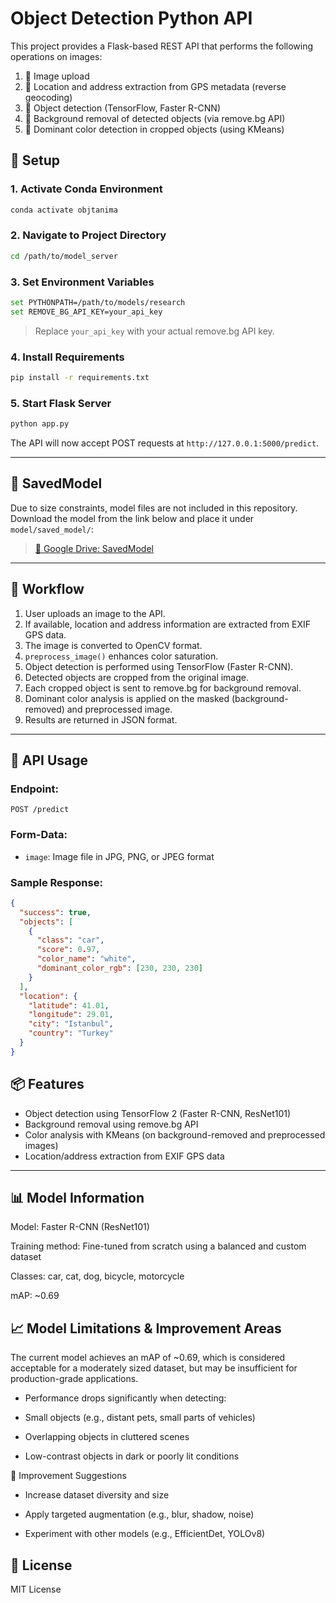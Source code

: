 # Object Detection Python API

This project provides a Flask-based REST API that performs the following operations on images:

1. 📸 Image upload
2. 📍 Location and address extraction from GPS metadata (reverse geocoding)
3. 🤖 Object detection (TensorFlow, Faster R-CNN)
4. 🧼 Background removal of detected objects (via remove.bg API)
5. 🎨 Dominant color detection in cropped objects (using KMeans)

## 🔧 Setup

### 1. Activate Conda Environment

```bash
conda activate objtanima
```

### 2. Navigate to Project Directory

```bash
cd /path/to/model_server
```

### 3. Set Environment Variables

```bash
set PYTHONPATH=/path/to/models/research
set REMOVE_BG_API_KEY=your_api_key
```

> Replace `your_api_key` with your actual remove.bg API key.

### 4. Install Requirements

```bash
pip install -r requirements.txt
```

### 5. Start Flask Server

```bash
python app.py
```

The API will now accept POST requests at `http://127.0.0.1:5000/predict`.

---

## 🧠 SavedModel

Due to size constraints, model files are not included in this repository. Download the model from the link below and place it under `model/saved_model/`:

> [🔗 Google Drive: SavedModel](https://drive.google.com/drive/folders/1Qu_jDYV0iW4pQ1B9ndoug1N9WawwP6Wk?usp=sharing)

---

## 🔁 Workflow

1. User uploads an image to the API.
2. If available, location and address information are extracted from EXIF GPS data.
3. The image is converted to OpenCV format.
4. `preprocess_image()` enhances color saturation.
5. Object detection is performed using TensorFlow (Faster R-CNN).
6. Detected objects are cropped from the original image.
7. Each cropped object is sent to remove.bg for background removal.
8. Dominant color analysis is applied on the masked (background-removed) and preprocessed image.
9. Results are returned in JSON format.

---

## 📡 API Usage

### Endpoint:

```
POST /predict
```

### Form-Data:

* `image`: Image file in JPG, PNG, or JPEG format

### Sample Response:

```json
{
  "success": true,
  "objects": [
    {
      "class": "car",
      "score": 0.97,
      "color_name": "white",
      "dominant_color_rgb": [230, 230, 230]
    }
  ],
  "location": {
    "latitude": 41.01,
    "longitude": 29.01,
    "city": "Istanbul",
    "country": "Turkey"
  }
}
```

## 📦 Features

* Object detection using TensorFlow 2 (Faster R-CNN, ResNet101)
* Background removal using remove.bg API
* Color analysis with KMeans (on background-removed and preprocessed images)
* Location/address extraction from EXIF GPS data

---

## 📊 Model Information

Model: Faster R-CNN (ResNet101)

Training method: Fine-tuned from scratch using a balanced and custom dataset

Classes: car, cat, dog, bicycle, motorcycle

mAP: ~0.69 

## 📈 Model Limitations & Improvement Areas
The current model achieves an mAP of ~0.69, which is considered acceptable for a moderately sized dataset, but may be insufficient for production-grade applications.

* Performance drops significantly when detecting:

* Small objects (e.g., distant pets, small parts of vehicles)

* Overlapping objects in cluttered scenes

* Low-contrast objects in dark or poorly lit conditions

🔁 Improvement Suggestions
* Increase dataset diversity and size

* Apply targeted augmentation (e.g., blur, shadow, noise)

* Experiment with other models (e.g., EfficientDet, YOLOv8)
  
## 📄 License

MIT License
